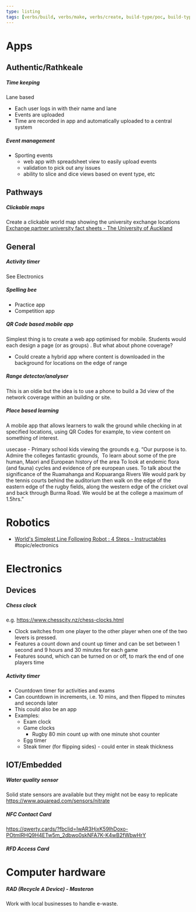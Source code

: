 ```yaml
---
type: listing
tags: [verbs/build, verbs/make, verbs/create, build-type/poc, build-type/prototype, build-type/web-app, build-type/desktop-app, build-type/mobile-app, build-type/robot, build-type/electrical-circuit, build-type/thing]
---
```


# Apps

## Authentic/Rathkeale

##### Time keeping

Lane based
- Each user logs in with their name and lane
- Events are uploaded
- Time are recorded in app and automatically uploaded to a central system

##### Event management

- Sporting events
	- web app with spreadsheet view to easily upload events
	- validation to pick out any issues
	- ability to slice and dice views based on event type, etc




## Pathways

##### Clickable maps
Create a clickable world map showing the university exchange locations
[Exchange partner university fact sheets - The University of Auckland](https://www.auckland.ac.nz/en/study/study-options/360-international/semester-exchange/exchange-partners2/exchange-partner-fact-sheets.html)



## General

##### Activity timer
See Electronics

##### Spelling bee
- Practice app
- Competition app

##### QR Code based mobile app
Simplest thing is to create a web app optimised for mobile.  Students would each design a page (or as groups) .
But what about phone coverage?
- Could create a hybrid app where content is downloaded in the background for locations on the edge of range

##### Range detector/analyser
This is an oldie but the idea is to use a phone to build a 3d view of the network coverage within an building or site.

##### Place based learning

A mobile app that allows learners to walk the ground while checking in at specified locations, using QR Codes for example, to view content on something of interest.

usecase - Primary school kids viewing the grounds
e.g.
“Our purpose is to.
Admire the colleges fantastic grounds, 
To learn about some of the pre human, Maori and European history of the area
To look at endemic flora (and fauna) cycles and evidence of pre european uses.
To talk about the significance of the Ruamahanga and Kopuaranga Rivers
We would park by the tennis courts behind the auditorium then walk on the edge of the eastern edge of the rugby fields, along the western edge of the cricket oval and back through Burma Road. We would be at the college a maximum of 1.5hrs.”

# Robotics

- [World's Simplest Line Following Robot : 4 Steps - Instructables](https://www.instructables.com/Simplest-Line-Following-Robot/) #topic/electronics






# Electronics

## Devices

##### Chess clock
e.g. https://www.chesscity.nz/chess-clocks.html
- Clock switches from one player to the other player when one of the two levers is pressed.
- Features a count down and count up timer and can be set between 1 second and 9 hours and 30 minutes for each game
- Features sound, which can be turned on or off, to mark the end of one players time

##### Activity timer
- Countdown timer for activities and exams
- Can countdown in increments, i.e. 10 mins, and then flipped to minutes and seconds later
- This could also be an app
- Examples:
	- Exam clock
	- Game clocks
		- Rugby 80 min count up with one minute shot counter
	- Egg timer
	- Steak timer (for flipping sides) - could enter in steak thickness

## IOT/Embedded

##### Water quality sensor
Solid state sensors are available but they might not be easy to replicate
https://www.aquaread.com/sensors/nitrate

##### NFC Contact Card
https://qwerty.cards/?fbclid=IwAR3HjxK59IhDoxo-POtmIRHQ9H4ETw5m_2dbwo0skNFA7K-K4wB2fWbwHrY

##### RFD Access Card

# Computer hardware

##### RAD (Recycle A Device) - Masteron
Work with local businesses to handle e-waste.




